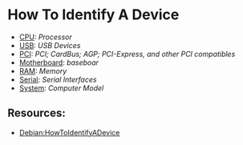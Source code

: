 # How To Identify A Device
 * [CPU](cpu.md): *Processor*
 * [USB](usb.md): *USB Devices*
 * [PCI](pci.md): *PCI; CardBus; AGP; PCI-Express, and other PCI compatibles*
 * [Motherboard](motherboard.md): *baseboar*
 * [RAM](ram.md): *Memory*
 * [Serial](serial.md): *Serial Interfaces*
 * [System](system.md): *Computer Model* 


## Resources:
 * [Debian:HowToIdentifyADevice](https://wiki.debian.org/HowToIdentifyADevice)

